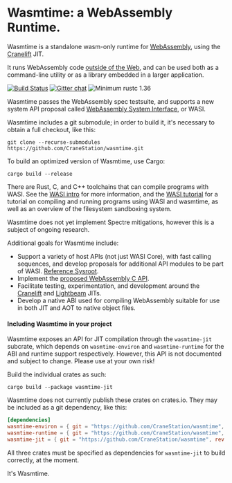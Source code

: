 # Wasmtime: a WebAssembly Runtime.

Wasmtime is a standalone wasm-only runtime for [WebAssembly], using the [Cranelift] JIT.

It runs WebAssembly code [outside of the Web], and can be used both as a command-line
utility or as a library embedded in a larger application.

[WebAssembly]: https://webassembly.org/
[Cranelift]: https://github.com/CraneStation/cranelift
[outside of the Web]: https://webassembly.org/docs/non-web/

[![Build Status](https://dev.azure.com/CraneStation/Wasmtime/_apis/build/status/CraneStation.wasmtime?branchName=master)](https://dev.azure.com/CraneStation/Wasmtime/_build/latest?definitionId=4&branchName=master)
[![Gitter chat](https://badges.gitter.im/CraneStation/CraneStation.svg)](https://gitter.im/CraneStation/Lobby)
![Minimum rustc 1.36](https://img.shields.io/badge/rustc-1.36+-green.svg)

Wasmtime passes the WebAssembly spec testsuite, and supports a new system
API proposal called [WebAssembly System Interface], or WASI.

Wasmtime includes a git submodule; in order to build it, it's necessary to
obtain a full checkout, like this:
```
git clone --recurse-submodules https://github.com/CraneStation/wasmtime.git
```

To build an optimized version of Wasmtime, use Cargo:

```
cargo build --release
```

There are Rust, C, and C++ toolchains that can compile programs with WASI. See
the [WASI intro][WASI intro] for more information, and the [WASI tutorial][WASI tutorial]
for a tutorial on compiling and running programs using WASI and wasmtime, as
well as an overview of the filesystem sandboxing system.

Wasmtime does not yet implement Spectre mitigations, however this is a subject
of ongoing research.

[CloudABI]: https://cloudabi.org/
[WebAssembly System Interface]: docs/WASI-overview.md
[WASI intro]: docs/WASI-intro.md
[WASI tutorial]: docs/WASI-tutorial.md

Additional goals for Wasmtime include:
 - Support a variety of host APIs (not just WASI Core), with fast calling sequences,
   and develop proposals for additional API modules to be part of WASI.
   [Reference Sysroot](https://github.com/WebAssembly/reference-sysroot).
 - Implement the [proposed WebAssembly C API].
 - Facilitate testing, experimentation, and development around the [Cranelift] and
   [Lightbeam] JITs.
 - Develop a native ABI used for compiling WebAssembly suitable for use in both
   JIT and AOT to native object files.

[proposed WebAssembly C API]: https://github.com/rossberg/wasm-c-api
[Cranelift]: https://github.com/CraneStation/cranelift
[Lightbeam]: https://github.com/CraneStation/lightbeam

#### Including Wasmtime in your project
Wasmtime exposes an API for JIT compilation through the `wasmtime-jit` subcrate, which depends on `wasmtime-environ` and `wasmtime-runtime` for the ABI and runtime support respectively. However, this API is not documented and subject to change. Please use at your own risk!

Build the individual crates as such:

```
cargo build --package wasmtime-jit
```

Wasmtime does not currently publish these crates on crates.io. They may be included as a git dependency, like this:

```toml
[dependencies]
wasmtime-environ = { git = "https://github.com/CraneStation/wasmtime", rev = "somecommithash" }
wasmtime-runtime = { git = "https://github.com/CraneStation/wasmtime", rev = "somecommithash" }
wasmtime-jit = { git = "https://github.com/CraneStation/wasmtime", rev = "somecommithash" }
```

All three crates must be specified as dependencies for `wasmtime-jit` to build correctly, at the moment.

It's Wasmtime.

